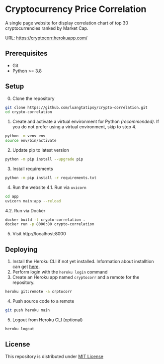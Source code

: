 # Cryptocurrency Price Correlation
A single page website for display correlation chart of top 30 cryptocurrencies ranked by Market Cap.

URL: https://cryptocorr.herokuapp.com/

## Prerequisites
- Git
- Python >= 3.8

## Setup
0. Clone the repository
```sh
git clone https://github.com/luangtatipsy/crypto-correlation.git
cd crypto-correlation
```
1. Create and activate a virtual environment for Python _(recommended)_. If you do not prefer using a virtual environment, skip to step 4.
```sh
python -m venv env
source env/bin/activate
```
2. Update pip to latest version
```sh
python -m pip install --upgrade pip
```
3. Install requirements
```sh
python -m pip install -r requirements.txt
```
4. Run the website
  4.1. Run via `uvicorn`
  ```sh
  cd app
  uvicorn main:app --reload
  ```
  4.2. Run via Docker
  ```sh
  docker build -t crypto-correlation .
  docker run -p 8000:80 crypto-correlation
  ```

5. Visit http://localhost:8000


## Deploying 
1. Install the Heroku CLI if not yet installed. Information about installtion can get [here](https://devcenter.heroku.com/articles/heroku-cli).
2. Perform login with the `heroku login` command
3. Create an Heroku app named `cryptocorr` and a remote for the repository.
```sh
heroku git:remote -a crptocorr
```
4. Push source code to a remote
```sh
git push heroku main
```
5. Logout from Heroku CLI (optional)
```sh
heroku logout
```


## License
This repository is distributed under [MIT License](https://github.com/luangtatipsy/crypto-correlation/blob/master/LICENSE)